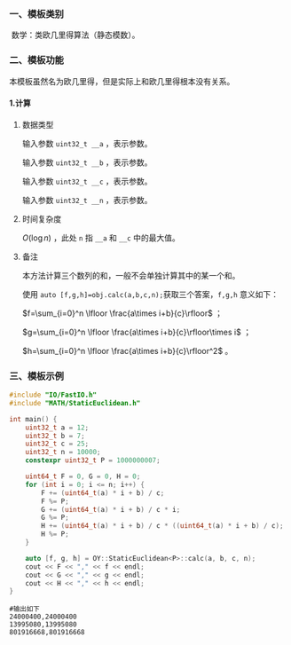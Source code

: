 ### 一、模板类别

​	数学：类欧几里得算法（静态模数）。

### 二、模板功能

   本模板虽然名为欧几里得，但是实际上和欧几里得根本没有关系。

#### 1.计算

1. 数据类型

   输入参数 `uint32_t __a` ，表示参数。

   输入参数 `uint32_t __b` ，表示参数。

   输入参数 `uint32_t __c` ，表示参数。

   输入参数 `uint32_t __n` ，表示参数。

2. 时间复杂度

   $O(\log n)$ ，此处 `n` 指 `__a` 和 `__c` 中的最大值。

3. 备注

   本方法计算三个数列的和，一般不会单独计算其中的某一个和。
   
   使用 `auto [f,g,h]=obj.calc(a,b,c,n);`获取三个答案，`f,g,h` 意义如下：
   
   $f=\sum_{i=0}^n \lfloor \frac{a\times i+b}{c}\rfloor$ ；
   
   $g=\sum_{i=0}^n \lfloor \frac{a\times i+b}{c}\rfloor\times i$ ；
   
   $h=\sum_{i=0}^n \lfloor \frac{a\times i+b}{c}\rfloor^2$ 。

### 三、模板示例

```c++
#include "IO/FastIO.h"
#include "MATH/StaticEuclidean.h"

int main() {
    uint32_t a = 12;
    uint32_t b = 7;
    uint32_t c = 25;
    uint32_t n = 10000;
    constexpr uint32_t P = 1000000007;

    uint64_t F = 0, G = 0, H = 0;
    for (int i = 0; i <= n; i++) {
        F += (uint64_t(a) * i + b) / c;
        F %= P;
        G += (uint64_t(a) * i + b) / c * i;
        G %= P;
        H += (uint64_t(a) * i + b) / c * ((uint64_t(a) * i + b) / c);
        H %= P;
    }

    auto [f, g, h] = OY::StaticEuclidean<P>::calc(a, b, c, n);
    cout << F << "," << f << endl;
    cout << G << "," << g << endl;
    cout << H << "," << h << endl;
}
```

```
#输出如下
24000400,24000400
13995080,13995080
801916668,801916668

```


